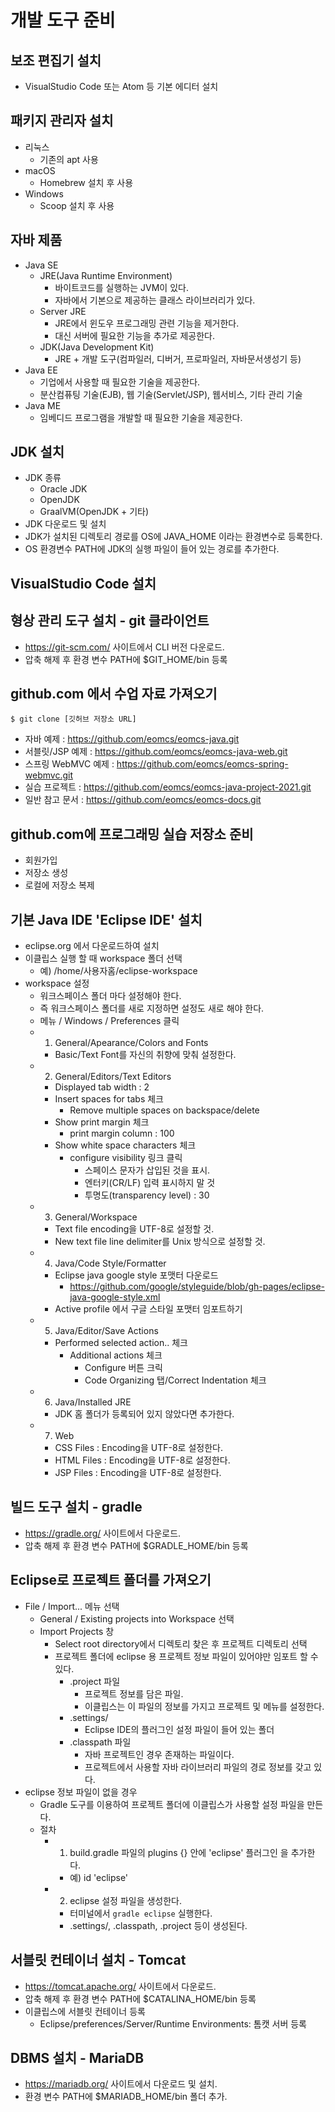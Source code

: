 # 개발 도구 준비

## 보조 편집기 설치

- VisualStudio Code 또는 Atom 등 기본 에디터 설치

## 패키지 관리자 설치

- 리눅스
  - 기존의 apt 사용
- macOS
  - Homebrew 설치 후 사용
- Windows 
  - Scoop 설치 후 사용

## 자바 제품
- Java SE
    - JRE(Java Runtime Environment)
        - 바이트코드를 실행하는 JVM이 있다.
        - 자바에서 기본으로 제공하는 클래스 라이브러리가 있다.
    - Server JRE
        - JRE에서 윈도우 프로그래밍 관련 기능을 제거한다.
        - 대신 서버에 필요한 기능을 추가로 제공한다.
    - JDK(Java Development Kit)
        - JRE + 개발 도구(컴파일러, 디버거, 프로파일러, 자바문서생성기 등)
- Java EE
    - 기업에서 사용할 때 필요한 기술을 제공한다.
    - 분산컴퓨팅 기술(EJB), 웹 기술(Servlet/JSP), 웹서비스, 기타 관리 기술 
- Java ME
    - 임베디드 프로그램을 개발할 때 필요한 기술을 제공한다.

## JDK 설치 
- JDK 종류
  - Oracle JDK
  - OpenJDK
  - GraalVM(OpenJDK + 기타)
- JDK 다운로드 및 설치
- JDK가 설치된 디렉토리 경로를 OS에 JAVA_HOME 이라는 환경변수로 등록한다. 
- OS 환경변수 PATH에 JDK의 실행 파일이 들어 있는 경로를 추가한다.

## VisualStudio Code 설치

## 형상 관리 도구 설치 - git 클라이언트
- https://git-scm.com/ 사이트에서 CLI 버전 다운로드.
- 압축 해제 후 환경 변수 PATH에 $GIT_HOME/bin 등록

## github.com 에서 수업 자료 가져오기
```
$ git clone [깃허브 저장소 URL]
```
- 자바 예제 : https://github.com/eomcs/eomcs-java.git
- 서블릿/JSP 예제 : https://github.com/eomcs/eomcs-java-web.git
- 스프링 WebMVC 예제 : https://github.com/eomcs/eomcs-spring-webmvc.git
- 실습 프로젝트 : https://github.com/eomcs/eomcs-java-project-2021.git
- 일반 참고 문서 : https://github.com/eomcs/eomcs-docs.git 

## github.com에 프로그래밍 실습 저장소 준비
  - 회원가입
  - 저장소 생성
  - 로컬에 저장소 복제

## 기본 Java IDE 'Eclipse IDE' 설치  
- eclipse.org 에서 다운로드하여 설치
- 이클립스 실행 할 때 workspace 폴더 선택 
    - 예) /home/사용자홈/eclipse-workspace
- workspace 설정
  - 워크스페이스 폴더 마다 설정해야 한다.
  - 즉 워크스페이스 폴더를 새로 지정하면 설정도 새로 해야 한다.
  - 메뉴 / Windows / Preferences 클릭 
  - 1) General/Apearance/Colors and Fonts
    - Basic/Text Font를 자신의 취향에 맞춰 설정한다.
  - 2) General/Editors/Text Editors
    - Displayed tab width : 2
    - Insert spaces for tabs 체크
      - Remove multiple spaces on backspace/delete
    - Show print margin 체크 
      - print margin column : 100
    - Show white space characters 체크
      - configure visibility 링크 클릭 
        - 스페이스 문자가 삽입된 것을 표시.
        - 엔터키(CR/LF) 입력 표시하지 말 것
        - 투명도(transparency level) : 30
  - 3) General/Workspace
    - Text file encoding을 UTF-8로 설정할 것.
    - New text file line delimiter를 Unix 방식으로 설정할 것.
  - 4) Java/Code Style/Formatter
    - Eclipse java google style 포맷터 다운로드
      - https://github.com/google/styleguide/blob/gh-pages/eclipse-java-google-style.xml
    - Active profile 에서 구글 스타일 포맷터 임포트하기
  - 5) Java/Editor/Save Actions
    - Performed selected action.. 체크
      - Additional actions 체크
        - Configure 버튼 크릭
        - Code Organizing 탭/Correct Indentation 체크
  - 6) Java/Installed JRE
    - JDK 홈 폴더가 등록되어 있지 않았다면 추가한다.
  - 7) Web
    - CSS Files : Encoding을 UTF-8로 설정한다.
    - HTML Files : Encoding을 UTF-8로 설정한다.
    - JSP Files : Encoding을 UTF-8로 설정한다.

## 빌드 도구 설치 - gradle
- https://gradle.org/ 사이트에서 다운로드.
- 압축 해제 후 환경 변수 PATH에 $GRADLE_HOME/bin 등록

## Eclipse로 프로젝트 폴더를 가져오기 
- File / Import... 메뉴 선택
  - General / Existing projects into Workspace 선택 
  - Import Projects 창 
    - Select root directory에서 디렉토리 찾은 후 프로젝트 디렉토리 선택
    - 프로젝트 폴더에 eclipse 용 프로젝트 정보 파일이 있어야만 임포트 할 수 있다.
      - .project 파일
        - 프로젝트 정보를 담은 파일. 
        - 이클립스는 이 파일의 정보를 가지고 프로젝트 및 메뉴를 설정한다.
      - .settings/
        - Eclipse IDE의 플러그인 설정 파일이 들어 있는 폴더
      - .classpath 파일
        - 자바 프로젝트인 경우 존재하는 파일이다.
        - 프로젝트에서 사용할 자바 라이브러리 파일의 경로 정보를 갖고 있다.
- eclipse 정보 파일이 없을 경우
  - Gradle 도구를 이용하여 프로젝트 폴더에 이클립스가 사용할 설정 파일을 만든다.
  - 절차
    - 1) build.gradle 파일의 plugins {} 안에 'eclipse' 플러그인 을 추가한다.
      - 예) id 'eclipse'
    - 2) eclipse 설정 파일을 생성한다.
      - 터미널에서  `gradle eclipse` 실행한다.
      - .settings/, .classpath, .project 등이 생성된다. 

## 서블릿 컨테이너 설치 - Tomcat 
- https://tomcat.apache.org/ 사이트에서 다운로드.
- 압축 해제 후 환경 변수 PATH에 $CATALINA_HOME/bin 등록
- 이클립스에 서블릿 컨테이너 등록
    - Eclipse/preferences/Server/Runtime Environments: 톰캣 서버 등록

## DBMS 설치 - MariaDB
- https://mariadb.org/ 사이트에서 다운로드 및 설치.
- 환경 변수 PATH에 $MARIADB_HOME/bin 폴더 추가.